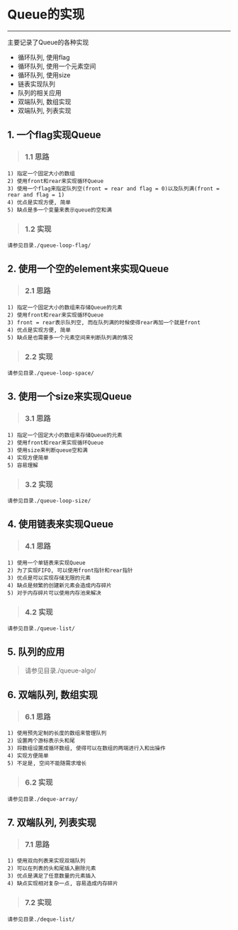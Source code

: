 # **Queue的实现** #
***
主要记录了Queue的各种实现

* 循环队列, 使用flag
* 循环队列, 使用一个元素空间
* 循环队列, 使用size
* 链表实现队列
* 队列的相关应用
* 双端队列, 数组实现
* 双端队列, 列表实现


## **1. 一个flag实现Queue** ##
> ### **1.1 思路** ###
    1) 指定一个固定大小的数组
    2) 使用front和rear来实现循环Queue
    3) 使用一个flag来指定队列空(front = rear and flag = 0)以及队列满(front = rear and flag = 1)
    4) 优点是实现方便, 简单
    5) 缺点是多一个变量来表示queue的空和满
> ### **1.2 实现** ###
    请参见目录./queue-loop-flag/



## **2. 使用一个空的element来实现Queue** ##
> ### **2.1 思路** ###
    1) 指定一个固定大小的数组来存储Queue的元素
    2) 使用front和rear来实现循环Queue
    3) front = rear表示队列空, 而在队列满的时候使得rear再加一个就是front 
    4) 优点是实现方便, 简单
    5) 缺点是也需要多一个元素空间来判断队列满的情况
> ### **2.2 实现** ###
    请参见目录./queue-loop-space/



## **3. 使用一个size来实现Queue** ###
> ### **3.1 思路** ###
    1) 指定一个固定大小的数组来存储Queue的元素
    2) 使用front和rear来实现循环Queue
    3) 使用size来判断queue空和满
    4) 实现方便简单
    5) 容易理解
> ### **3.2 实现** ###
    请参见目录./queue-loop-size/



## **4. 使用链表来实现Queue** ##
> ### **4.1 思路** ###
    1) 使用一个单链表来实现Queue
    2) 为了实现FIFO, 可以使用front指针和rear指针
    3) 优点是可以实现存储无限的元素
    4) 缺点是频繁的创建新元素会造成内存碎片
    5) 对于内存碎片可以使用内存池来解决
> ### **4.2 实现** ###
    请参见目录./queue-list/



## **5. 队列的应用** ##
> 请参见目录./queue-algo/



## **6. 双端队列, 数组实现** ##
> ### **6.1 思路** ###
    1) 使用预先定制的长度的数组来管理队列
    2) 设置两个游标表示头和尾
    3) 将数组设置成循环数组, 使得可以在数组的两端进行入和出操作
    4) 实现方便简单
    5) 不足是, 空间不能随需求增长
> ### **6.2 实现** ###
    请参见目录./deque-array/ 



## **7. 双端队列, 列表实现** ##
> ### **7.1 思路** ###
    1) 使用双向列表来实现双端队列
    2) 可以在列表的头和尾插入删除元素
    3) 优点是满足了任意数量的元素插入
    4) 缺点实现相对复杂一点, 容易造成内存碎片
> ### **7.2 实现** ###
    请参见目录./deque-list/
